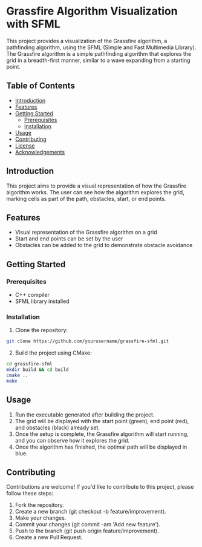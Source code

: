 # Grassfire Algorithm Visualization with SFML

This project provides a visualization of the Grassfire algorithm, a pathfinding algorithm, using the SFML (Simple and Fast Multimedia Library). The Grassfire algorithm is a simple pathfinding algorithm that explores the grid in a breadth-first manner, similar to a wave expanding from a starting point.

## Table of Contents

- [Introduction](#introduction)
- [Features](#features)
- [Getting Started](#getting-started)
  - [Prerequisites](#prerequisites)
  - [Installation](#installation)
- [Usage](#usage)
- [Contributing](#contributing)
- [License](#license)
- [Acknowledgements](#acknowledgements)

## Introduction

This project aims to provide a visual representation of how the Grassfire algorithm works. The user can see how the algorithm explores the grid, marking cells as part of the path, obstacles, start, or end points.

## Features

- Visual representation of the Grassfire algorithm on a grid
- Start and end points can be set by the user
- Obstacles can be added to the grid to demonstrate obstacle avoidance

## Getting Started

### Prerequisites

- C++ compiler
- SFML library installed

### Installation

1. Clone the repository:

```bash
git clone https://github.com/yourusername/grassfire-sfml.git
```

2. Build the project using CMake:

```bash
cd grassfire-sfml
mkdir build && cd build
cmake ..
make
```

## Usage

1. Run the executable generated after building the project.
2. The grid will be displayed with the start point (green), end point (red), and obstacles (black) already set.
3. Once the setup is complete, the Grassfire algorithm will start running, and you can observe how it explores the grid.
4. Once the algorithm has finished, the optimal path will be displayed in blue.

## Contributing

Contributions are welcome! If you'd like to contribute to this project, please follow these steps:

1. Fork the repository.
2. Create a new branch (git checkout -b feature/improvement).
3. Make your changes.
4. Commit your changes (git commit -am 'Add new feature').
5. Push to the branch (git push origin feature/improvement).
6. Create a new Pull Request.

